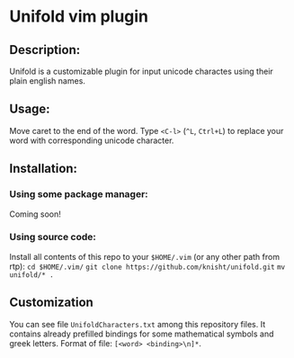 # Unifold vim plugin

## Description:  
Unifold is a customizable plugin for input unicode charactes using their plain english names.  

## Usage:
Move caret to the end of the word. Type `<C-l>` (`^L`, `Ctrl+L`) to replace your word with corresponding unicode character.




## Installation:

### Using some package manager:
Coming soon!

### Using source code:
Install all contents of this repo to your `$HOME/.vim` (or any other path from rtp):
`cd $HOME/.vim/`
`git clone https://github.com/knisht/unifold.git`
`mv unifold/* .`

## Customization  
You can see file `UnifoldCharacters.txt` among this repository files. It contains already prefilled bindings for some mathematical symbols and greek letters. Format of file: `[<word> <binding>\n]*`.
